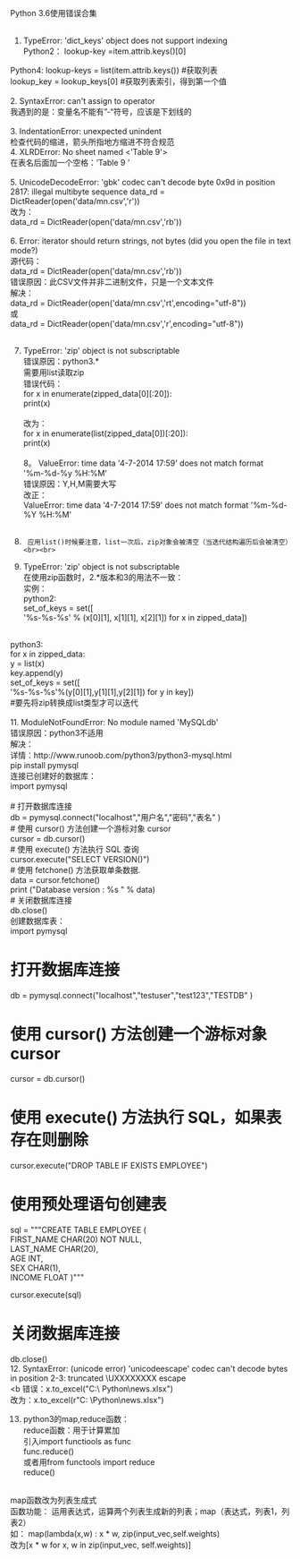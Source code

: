 Python 3.6使用错误合集<br><br>

1. TypeError: 'dict_keys' object does not support indexing<br>
Python2： lookup-key =item.attrib.keys()[0]   <br>

Python4:	lookup-keys = list(item.attrib.keys())  #获取列表<br>
        lookup_key = lookup_keys[0]        #获取列表索引，得到第一个值<br><br>
2.	SyntaxError: can't assign to operator<br>
我遇到的是：变量名不能有”-“符号，应该是下划线的<br><br>
3.	IndentationError: unexpected unindent<br>
检查代码的缩进，箭头所指地方缩进不符合规范<br>
4.	XLRDError: No sheet named <'Table 9'><br>
在表名后面加一个空格：’Table 9 ’<br><br>
5.	UnicodeDecodeError: 'gbk' codec can't decode byte 0x9d in position 2817: illegal multibyte sequence
data_rd = DictReader(open('data/mn.csv','r'))<br>
改为：<br>
data_rd = DictReader(open('data/mn.csv','rb'))<br><br>
6.	Error: iterator should return strings, not bytes (did you open the file in text mode?)<br>
源代码：<br>
data_rd = DictReader(open('data/mn.csv','rb'))<br>
错误原因：此CSV文件并非二进制文件，只是一个文本文件<br>
解决：<br>
data_rd = DictReader(open('data/mn.csv','rt',encoding="utf-8"))<br>
或<br>
data_rd = DictReader(open('data/mn.csv','r',encoding="utf-8"))<br><br>

7.	TypeError: 'zip' object is not subscriptable<br>
错误原因：python3.* <br>
需要用list读取zip<br>
错误代码：<br>
for x in enumerate(zipped_data[0][:20]):<br>
    print(x)<br><br>
改为：<br>
for x in enumerate(list(zipped_data[0])[:20]):<br>
    print(x)<br><br>
8。      ValueError: time data '4-7-2014 17:59' does not match format<br> '%m-%d-%y %H:%M'<br>
错误原因：Y,H,M需要大写<br>
改正：<br>
ValueError: time data '4-7-2014 17:59' does not match format '%m-%d-%Y %H:%M'<br><br>
9.      应用list()时候要注意，list一次后，zip对象会被清空（当迭代结构遍历后会被清空）<br><br>

10.	TypeError: 'zip' object is not subscriptable<br>
在使用zip函数时，2.*版本和3的用法不一致：<br>
	实例：<br>
	python2:<br>
	set_of_keys = set([ <br>
    '%s-%s-%s' % (x[0][1], x[1][1], x[2][1]) for x in zipped_data]) <br>
<br>
	python3:<br>
	for x in zipped_data:<br>
    y = list(x)<br>
    key.append(y)<br>
set_of_keys = set([<br>
        '%s-%s-%s'%(y[0][1],y[1][1],y[2][1]) for y in key])<br>
	#要先将zip转换成list类型才可以迭代<br><br>
11.	ModuleNotFoundError: No module named 'MySQLdb'<br>
错误原因：python3不适用<br>
解决：<br>
详情：http://www.runoob.com/python3/python3-mysql.html<br>
pip install pymysql<br>
连接已创建好的数据库：<br>
import pymysql<br>
 <br>
# 打开数据库连接<br>
db = pymysql.connect("localhost","用户名","密码","表名" ) <br>
# 使用 cursor() 方法创建一个游标对象 cursor<br>
cursor = db.cursor()<br>
# 使用 execute()  方法执行 SQL 查询 <br>
cursor.execute("SELECT VERSION()")<br>
# 使用 fetchone() 方法获取单条数据.<br>
data = cursor.fetchone()<br>
print ("Database version : %s " % data)<br>
# 关闭数据库连接<br>
db.close()<br>
	创建数据库表：<br>
		import pymysql<br>
 
# 打开数据库连接<br>
db = pymysql.connect("localhost","testuser","test123","TESTDB" ) <br>
# 使用 cursor() 方法创建一个游标对象 cursor<br>
cursor = db.cursor()<br>
# 使用 execute() 方法执行 SQL，如果表存在则删除<br>
cursor.execute("DROP TABLE IF EXISTS EMPLOYEE")<br>
# 使用预处理语句创建表<br>
sql = """CREATE TABLE EMPLOYEE (<br>
        	FIRST_NAME  CHAR(20) NOT NULL,<br>
         	LAST_NAME  CHAR(20),<br>
        	AGE INT,  <br>
        	SEX CHAR(1),<br>
         	INCOME FLOAT )"""<br>
 
cursor.execute(sql)<br>
# 关闭数据库连接<br>
db.close()<br>
12.	SyntaxError: (unicode error) 'unicodeescape' codec can't decode bytes in position 2-3: truncated \UXXXXXXXX escape<br><b
错误：x.to_excel("C:\ Python\news.xlsx")<br>
改为：x.to_excel(r"C: \Python\news.xlsx")<br>

13.	python3的map,reduce函数：<br>
reduce函数：用于计算累加<br>
引入import functiools as func<br>
		func.reduce()<br>
或者用from functools import reduce<br>
		  reduce()<br>
<br>
map函数改为列表生成式<br>
函数功能： 运用表达式，运算两个列表生成新的列表；map（表达式，列表1，列表2）<br>
如： map(lambda(x,w) : x * w, zip(input_vec,self.weights)<br>
改为[x * w for x, w in zip(input_vec, self.weights)]<br>



